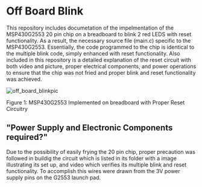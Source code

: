 # Off Board Blink
This repository includes documetation of the impelmentation of the MSP430G2553 20 pin chip on a breadboard to blink 2 red LEDS with reset functionality. As a result, the necessary source file (main.c) specific to the MSP430G2553. Essentially, the code programmed to the chip is identical to the multiple blink code, simply enhanced with reset functionality. Also included in this repository is a detailed explanation of the reset circuit with both video and picture, proper electrical components, and power operations to ensure that the chip was not fried and proper blink and reset functionality was achieved.


![off_board_blinkpic](https://user-images.githubusercontent.com/35699946/45919252-68d92800-be60-11e8-9ce9-e5060954dce8.jpeg)

Figure 1: MSP430G2553 Implemented on breadboard with Proper Reset Circuitry






## "Power Supply and Electronic Components required?"
Due to the possibility of easily frying the 20 pin chip, proper precaution was followed in buildig the circuit which is listed in its folder with a image illustrating its set up, and video which verifies its multiple blink and reset functionality. To accomplish this wires were drawn from the 3V power supply pins on the G2553 launch pad.
 
